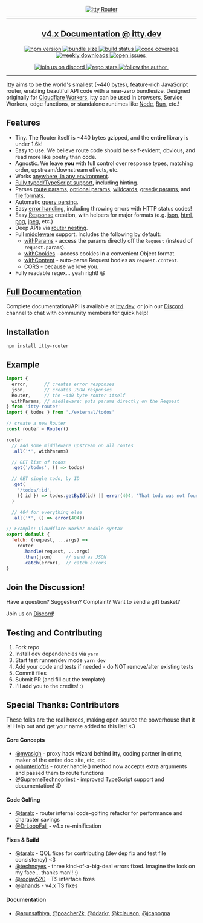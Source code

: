 <p align="center">
  <a href="https://itty.dev/itty-router">
     <img src="https://github.com/kwhitley/itty-router/assets/865416/7751dac0-2dc8-4754-8b39-d08fc2144b4f" alt="Itty Router" />
  </a>
<p>
  
---
<h2 align="center"><a href="https://itty.dev/itty-router">v4.x Documentation @ itty.dev</a>
<br /></h2>

<p align="center">
  <a href="https://npmjs.com/package/itty-router" target="_blank">
    <img src="https://img.shields.io/npm/v/itty-router.svg?style=flat-square" alt="npm version" />
  </a>
  <a href="https://deno.bundlejs.com/?q=itty-router/Router" target="_blank">
    <img src="https://deno.bundlejs.com/?q=itty-router/Router&badge&badge-style=flat-square" alt="bundle size" />
  </a>
  <a href="https://github.com/kwhitley/itty-router/actions/workflows/verify.yml" target="_blank">
    <img src="https://img.shields.io/github/actions/workflow/status/kwhitley/itty-router/verify.yml?branch=v4.x&style=flat-square" alt="build status" />
  </a>
  <a href="https://coveralls.io/github/kwhitley/itty-router?branch=v4.x" target="_blank">
    <img src="https://img.shields.io/coveralls/github/kwhitley/itty-router/v4.x?style=flat-square" alt="code coverage" />
  </a>
  <a href="https://npmjs.com/package/itty-router" target="_blank">
    <img src="https://img.shields.io/npm/dw/itty-router?style=flat-square" alt="weekly downloads" />
  </a>
  <a href="https://github.com/kwhitley/itty-router/issues" target="_blank">
    <img src="https://img.shields.io/github/issues/kwhitley/itty-router?style=flat-square" alt="open issues" />
  </a>
  <a href="" target="_blank">
    <img src="" alt="" />
  </a>
</p>

<p align="center">
  <a href="https://discord.com/channels/832353585802903572" target="_blank">
    <img src="https://img.shields.io/discord/832353585802903572?style=flat-square" alt="join us on discord" />
  </a>
  <a href="https://github.com/kwhitley/itty-router" target="_blank">
    <img src="https://img.shields.io/github/stars/kwhitley/itty-router?style=social" alt="repo stars" />
  </a>
  <a href="https://www.twitter.com/kevinrwhitley" target="_blank">
    <img src="https://img.shields.io/twitter/follow/kevinrwhitley.svg?style=social&label=Follow" alt="follow the author" />
  </a>
  <a href="" target="_blank">
    <img src="" alt="" />
  </a>
</p>

---

Itty aims to be the world's smallest (~440 bytes), feature-rich JavaScript router, enabling beautiful API code with a near-zero bundlesize. Designed originally for [Cloudflare Workers](https://itty.dev/itty-router/runtimes#Cloudflare%20Workers), itty can be used in browsers, Service Workers, edge functions, or standalone runtimes like [Node](https://itty.dev/itty-router/runtimes#Node), [Bun](https://itty.dev/itty-router/runtimes#Bun), etc.!

## Features

- Tiny. The Router itself is ~440 bytes gzipped, and the **entire** library is under 1.6k!
- Easy to use. We believe route code should be self-evident, obvious, and read more like poetry than code.
- Agnostic. We leave **you** with full control over response types, matching order, upstream/downstream effects, etc.
- Works [anywhere, in any environment](https://itty.dev/itty-router/runtimes).
- [Fully typed/TypeScript support](https://itty.dev/itty-router/typescript), including hinting.
- Parses [route params](https://itty.dev/itty-router/route-patterns#params),
  [optional params](https://itty.dev/itty-router/route-patterns#optional),
  [wildcards](https://itty.dev/itty-router/route-patterns#wildcards),
  [greedy params](https://itty.dev/itty-router/route-patterns#greedy),
  and [file formats](https://itty.dev/itty-router/route-patterns#file-formats).
- Automatic [query parsing](https://itty.dev/itty-router/route-patterns#query).
- Easy [error handling](https://itty.dev/itty-router/errors), including throwing errors with HTTP status codes!
- Easy [Response](https://itty.dev/itty-router/responses) creation, with helpers for major formats (e.g.
  [json](https://itty.dev/itty-router/api#json),
  [html](https://itty.dev/itty-router/api#html),
  [png](https://itty.dev/itty-router/api#png),
  [jpeg](https://itty.dev/itty-router/api#jpeg), etc.)
- Deep APIs via [router nesting](https://itty.dev/itty-router/nesting).
- Full [middleware](https://itty.dev/itty-router/middleware) support. Includes the following by default:
  - [withParams](https://itty.dev/itty-router/api#withParams) - access the params directly off the `Request` (instead of `request.params`).
  - [withCookies](https://itty.dev/itty-router/api#withCookies) - access cookies in a convenient Object format.
  - [withContent](https://itty.dev/itty-router/api#withContent) - auto-parse Request bodies as `request.content`.
  - [CORS](https://itty.dev/itty-router/cors) - because we love you.
- Fully readable regex... yeah right! 😆

## [Full Documentation](https://itty.dev/itty-router)

Complete documentation/API is available at [itty.dev](https://itty.dev/itty-router), or join our [Discord](https://discord.com/channels/832353585802903572) channel to chat with community members for quick help!

## Installation

```
npm install itty-router
```

## Example

```js
import {
  error,      // creates error responses
  json,       // creates JSON responses
  Router,     // the ~440 byte router itself
  withParams, // middleware: puts params directly on the Request
} from 'itty-router'
import { todos } from './external/todos'

// create a new Router
const router = Router()

router
  // add some middleware upstream on all routes
  .all('*', withParams)

  // GET list of todos
  .get('/todos', () => todos)

  // GET single todo, by ID
  .get(
    '/todos/:id',
    ({ id }) => todos.getById(id) || error(404, 'That todo was not found')
  )

  // 404 for everything else
  .all('*', () => error(404))

// Example: Cloudflare Worker module syntax
export default {
  fetch: (request, ...args) =>
    router
      .handle(request, ...args)
      .then(json)     // send as JSON
      .catch(error),  // catch errors
}
```

## Join the Discussion!

Have a question? Suggestion? Complaint? Want to send a gift basket?

Join us on [Discord](https://discord.com/channels/832353585802903572)!

## Testing and Contributing

1. Fork repo
1. Install dev dependencies via `yarn`
1. Start test runner/dev mode `yarn dev`
1. Add your code and tests if needed - do NOT remove/alter existing tests
1. Commit files
1. Submit PR (and fill out the template)
1. I'll add you to the credits! :)

## Special Thanks: Contributors

These folks are the real heroes, making open source the powerhouse that it is! Help out and get your name added to this list! <3

#### Core Concepts

- [@mvasigh](https://github.com/mvasigh) - proxy hack wizard behind itty, coding partner in crime, maker of the entire doc site, etc, etc.
- [@hunterloftis](https://github.com/hunterloftis) - router.handle() method now accepts extra arguments and passed them to route functions
- [@SupremeTechnopriest](https://github.com/SupremeTechnopriest) - improved TypeScript support and documentation! :D

#### Code Golfing

- [@taralx](https://github.com/taralx) - router internal code-golfing refactor for performance and character savings
- [@DrLoopFall](https://github.com/DrLoopFall) - v4.x re-minification

#### Fixes & Build

- [@taralx](https://github.com/taralx) - QOL fixes for contributing (dev dep fix and test file consistency) <3
- [@technoyes](https://github.com/technoyes) - three kind-of-a-big-deal errors fixed. Imagine the look on my face... thanks man!! :)
- [@roojay520](https://github.com/roojay520) - TS interface fixes
- [@jahands](https://github.com/jahands) - v4.x TS fixes

#### Documentation

- [@arunsathiya](https://github.com/arunsathiya),
  [@poacher2k](https://github.com/poacher2k),
  [@ddarkr](https://github.com/ddarkr),
  [@kclauson](https://github.com/kclauson),
  [@jcapogna](https://github.com/jcapogna)

